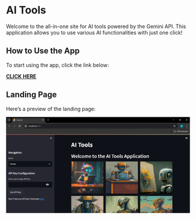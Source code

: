 # AI Tools

Welcome to the all-in-one site for AI tools powered by the Gemini API. This application allows you to use various AI functionalities with just one click!

## How to Use the App

To start using the app, click the link below:

[**CLICK HERE**](https://toolsai.streamlit.app/)

## Landing Page

Here’s a preview of the landing page:

![Screenshot](https://github.com/SharathxD/AI/blob/main/assets/images/Home.png)

